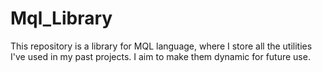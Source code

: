 # Mql_Library
This repository is a library for MQL language, where I store all the utilities I've used in my past projects. I aim to make them dynamic for future use.
